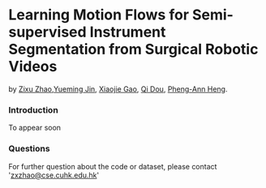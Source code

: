 # Learning Motion Flows for Semi-supervised Instrument Segmentation from Surgical Robotic Videos
by [Zixu Zhao](https://github.com/zxzhaoeric),[Yueming Jin](https://yuemingjin.github.io/), [Xiaojie Gao](https://www.researchgate.net/profile/Xiaojie_Gao3), [Qi Dou](http://www.cse.cuhk.edu.hk/~qdou/), [Pheng-Ann Heng](http://www.cse.cuhk.edu.hk/~pheng/). 

### Introduction
To appear soon

### Questions

For further question about the code or dataset, please contact 'zxzhao@cse.cuhk.edu.hk'
